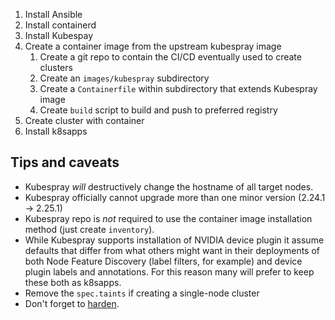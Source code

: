 1. Install Ansible
2. Install containerd
3. Install Kubespay
4. Create a container image from the upstream kubespray image
	1. Create a git repo to contain the CI/CD eventually used to create clusters
	2. Create an `images/kubespray` subdirectory
	3. Create a `Containerfile` within subdirectory that extends Kubespray image
	4. Create `build` script to build and push to preferred registry
5. Create cluster with container
6. Install k8sapps

## Tips and caveats

- Kubespray *will* destructively change the hostname of all target nodes.
- Kubespray officially cannot upgrade more than one minor version (2.24.1 -> 2.25.1)
- Kubespray repo is *not* required to use the container image installation method (just create `inventory`).
- While Kubespray supports installation of NVIDIA device plugin it assume defaults that differ from what others might want in their deployments of both Node Feature Discovery (label filters, for example) and device plugin labels and annotations. For this reason many will prefer to keep these both as k8sapps.
- Remove the `spec.taints` if creating a single-node cluster
- Don't forget to [harden](https://github.com/kubernetes-sigs/kubespray/blob/master/docs/operations/hardening.md).



